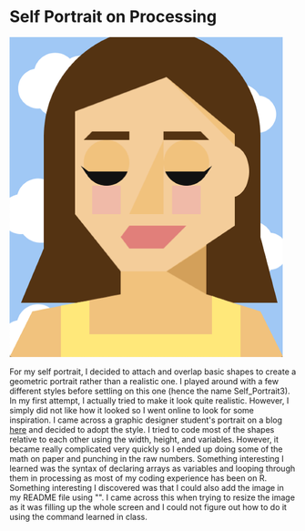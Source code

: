 # Self Portrait on Processing

<img src="Intro_IM_Portrait.png" width="480">

For my self portrait, I decided to attach and overlap basic shapes to create a geometric portrait rather than a realistic one. I played around with a few different styles before settling on this one (hence the name Self_Portrait3). In my first attempt, I actually tried to make it look quite realistic. However, I simply did not like how it looked so I went online to look for some inspiration. I came across a graphic designer student's portrait on a blog [here](https://mollyfromraleigh.wordpress.com/tag/museum/) and decided to adopt the style. I tried to code most of the shapes relative to each other using the
width, height, and variables. However, it became really complicated very quickly so I ended up doing some of the math on paper and punching in the raw numbers. Something interesting I learned was the syntax of declaring arrays as variables and looping through them in processing as most of my coding experience has been on R. Something interesting I discovered was that I could also add the image in my README file using "<img>". I came across this when trying to resize the image as it was filling up the whole screen and I could not figure out how to do it using the command learned in class.
